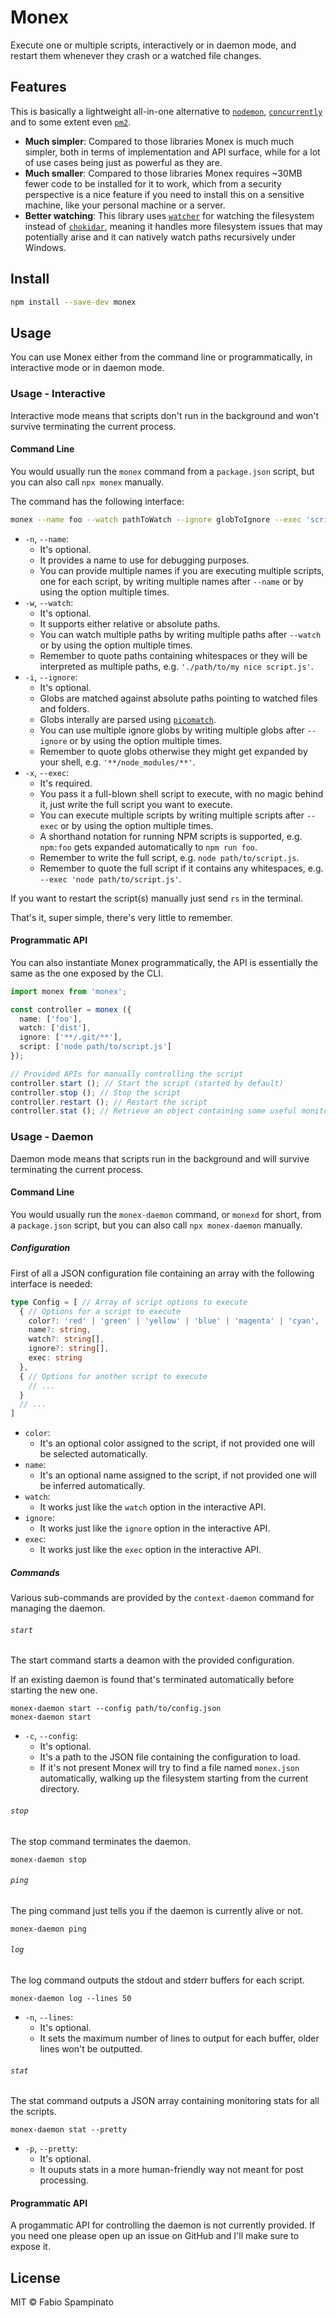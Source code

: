# Monex

Execute one or multiple scripts, interactively or in daemon mode, and restart them whenever they crash or a watched file changes.

## Features

This is basically a lightweight all-in-one alternative to [`nodemon`](https://github.com/remy/nodemon), [`concurrently`](https://github.com/kimmobrunfeldt/concurrently) and to some extent even [`pm2`](https://github.com/Unitech/pm2).

- **Much simpler**: Compared to those libraries Monex is much much simpler, both in terms of implementation and API surface, while for a lot of use cases being just as powerful as they are.
- **Much smaller**: Compared to those libraries Monex requires ~30MB fewer code to be installed for it to work, which from a security perspective is a nice feature if you need to install this on a sensitive machine, like your personal machine or a server.
- **Better watching**: This library uses [`watcher`](https://github.com/fabiospampinato/watcher) for watching the filesystem instead of [`chokidar`](https://github.com/paulmillr/chokidar), meaning it handles more filesystem issues that may potentially arise and it can natively watch paths recursively under Windows.

## Install

```sh
npm install --save-dev monex
```

## Usage

You can use Monex either from the command line or programmatically, in interactive mode or in daemon mode.

### Usage - Interactive

Interactive mode means that scripts don't run in the background and won't survive terminating the current process.

#### Command Line

You would usually run the `monex` command from a `package.json` script, but you can also call `npx monex` manually.

The command has the following interface:

```sh
monex --name foo --watch pathToWatch --ignore globToIgnore --exec 'script to execute'
```

- `-n`, `--name`:
  - It's optional.
  - It provides a name to use for debugging purposes.
  - You can provide multiple names if you are executing multiple scripts, one for each script, by writing multiple names after `--name` or by using the option multiple times.
- `-w`, `--watch`:
  - It's optional.
  - It supports either relative or absolute paths.
  - You can watch multiple paths by writing multiple paths after `--watch` or by using the option multiple times.
  - Remember to quote paths containing whitespaces or they will be interpreted as multiple paths, e.g. `'./path/to/my nice script.js'`.
- `-i`, `--ignore`:
  - It's optional.
  - Globs are matched against absolute paths pointing to watched files and folders.
  - Globs interally are parsed using [`picomatch`](https://github.com/micromatch/picomatch).
  - You can use multiple ignore globs by writing multiple globs after `--ignore` or by using the option multiple times.
  - Remember to quote globs otherwise they might get expanded by your shell, e.g. `'**/node_modules/**'`.
- `-x`, `--exec`:
  - It's required.
  - You pass it a full-blown shell script to execute, with no magic behind it, just write the full script you want to execute.
  - You can execute multiple scripts by writing multiple scripts after `--exec` or by using the option multiple times.
  - A shorthand notation for running NPM scripts is supported, e.g. `npm:foo` gets expanded automatically to `npm run foo`.
  - Remember to write the full script, e.g. `node path/to/script.js`.
  - Remember to quote the full script if it contains any whitespaces, e.g. `--exec 'node path/to/script.js'`.

If you want to restart the script(s) manually just send `rs` in the terminal.

That's it, super simple, there's very little to remember.

#### Programmatic API

You can also instantiate Monex programmatically, the API is essentially the same as the one exposed by the CLI.

```ts
import monex from 'monex';

const controller = monex ({
  name: ['foo'],
  watch: ['dist'],
  ignore: ['**/.git/**'],
  script: ['node path/to/script.js']
});

// Provided APIs for manually controlling the script
controller.start (); // Start the script (started by default)
controller.stop (); // Stop the script
controller.restart (); // Restart the script
controller.stat (); // Retrieve an object containing some useful monitoring stats
```

### Usage - Daemon

Daemon mode means that scripts run in the background and will survive terminating the current process.

#### Command Line

You would usually run the `monex-daemon` command, or `monexd` for short, from a `package.json` script, but you can also call `npx monex-daemon` manually.

##### Configuration

First of all a JSON configuration file containing an array with the following interface is needed:

```ts
type Config = [ // Array of script options to execute
  { // Options for a script to execute
    color?: 'red' | 'green' | 'yellow' | 'blue' | 'magenta' | 'cyan',
    name?: string,
    watch?: string[],
    ignore?: string[],
    exec: string
  },
  { // Options for another script to execute
    // ...
  }
  // ...
]
```

- `color`:
  - It's an optional color assigned to the script, if not provided one will be selected automatically.
- `name`:
  - It's an optional name assigned to the script, if not provided one will be inferred automatically.
- `watch`:
  - It works just like the `watch` option in the interactive API.
- `ignore`:
  - It works just like the `ignore` option in the interactive API.
- `exec`:
  - It works just like the `exec` option in the interactive API.

##### Commands

Various sub-commands are provided by the `context-daemon` command for managing the daemon.

###### `start`

The start command starts a deamon with the provided configuration.

If an existing daemon is found that's terminated automatically before starting the new one.

```
monex-daemon start --config path/to/config.json
monex-daemon start
```

- `-c`, `--config`:
  - It's optional.
  - It's a path to the JSON file containing the configuration to load.
  - If it's not present Monex will try to find a file named `monex.json` automatically, walking up the filesystem starting from the current directory.

###### `stop`

The stop command terminates the daemon.

```
monex-daemon stop
```

###### `ping`

The ping command just tells you if the daemon is currently alive or not.

```
monex-daemon ping
```

###### `log`

The log command outputs the stdout and stderr buffers for each script.

```
monex-daemon log --lines 50
```

- `-n`, `--lines`:
  - It's optional.
  - It sets the maximum number of lines to output for each buffer, older lines won't be outputted.

###### `stat`

The stat command outputs a JSON array containing monitoring stats for all the scripts.

```
monex-daemon stat --pretty
```

- `-p`, `--pretty`:
  - It's optional.
  - It ouputs stats in a more human-friendly way not meant for post processing.

#### Programmatic API

A progammatic API for controlling the daemon is not currently provided. If you need one please open up an issue on GitHub and I'll make sure to expose it.

## License

MIT © Fabio Spampinato
